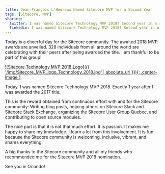 ```yaml
---
title: Jean-François L'Heureux Named Sitecore MVP for a Second Year
tags: [Sitecore, MVP]
sharing:
  twitter: I was named Sitecore Technology MVP 2018! Second year in a row. Thanks to all my friends who recommended me. # Max 116 characters
  linkedin: I was named Sitecore Technology MVP 2018! Second year in a row. Thanks to all my friends who recommended me.
---
```


Today is a cheerful day for the Sitecore community. The awaited 2018 MVP awards are unveiled. 329 individuals from all around the world are celebrating with their peers after being awarded the title. I am thankful to be part of this group!

[![Sitecore Technology MVP 2018 Logo]({{ '/img/Sitecore_MVP_logo_Technology_2018.jpg' | absolute_url }}){: .center-image }](https://www.sitecore.com/mvp)

<!-- more -->

Today, I was named Sitecore Technology MVP 2018. Exactly 1 year after I was awarded the 2017 title.

This is the reward obtained from continuous effort with and for the Sitecore community: Writing blog posts, helping others on Sitecore Slack and Sitecore Stack Exchange, organizing the Sitecore User Group Quebec, and contributing to open source modules.

The nice part is that it is not that much effort. It is passion. It makes me happy to share my knowledge. I learn a lot from this involvement. It is fun because the Sitecore community is welcoming, inclusive, vibrant, and shares everything.

A big thanks to the Sitecore community and all my friends who recommended me for the Sitecore MVP 2018 nomination.

See you in Orlando!